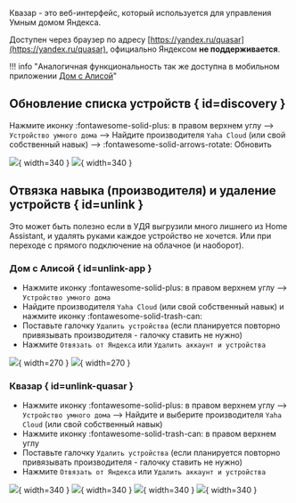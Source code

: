 Квазар - это веб-интерфейс, который используется для управления Умным домом Яндекса. 

Доступен через браузер по адресу [https://yandex.ru/quasar](https://yandex.ru/quasar), официально Яндексом **не поддерживается**.

!!! info "Аналогичная функциональность так же доступна в мобильном приложении [Дом с Алисой](https://mobile.yandex.ru/apps/smarthome)"

## Обновление списка устройств { id=discovery }

Нажмите иконку :fontawesome-solid-plus: в правом верхнем углу --> `Устройство умного дома` --> 
Найдите производителя `Yaha Cloud` (или свой собственный навык) --> :fontawesome-solid-arrows-rotate: Обновить

![](assets/images/quasar/discovery-1.png){ width=340 }
![](assets/images/quasar/discovery-2.png){ width=340 }

## Отвязка навыка (производителя) и удаление устройств { id=unlink }
Это может быть полезно если в УДЯ выгрузили много лишнего из Home Assistant, и удалять руками каждое устройство не хочется. 
Или при переходе с прямого подключение на облачное (и наоборот).

### Дом с Алисой { id=unlink-app }
* Нажмите иконку :fontawesome-solid-plus: в правом верхнем углу --> `Устройство умного дома`
* Найдите производителя `Yaha Cloud` (или свой собственный навык) и нажмите иконку :fontawesome-solid-trash-can:
* Поставьте галочку `Удалить устройства` (если планируется повторно привязывать производителя - галочку ставить не нужно)
* Нажмите `Отвязать от Яндекса` или `Удалить аккаунт и устройства`
  
![](assets/images/quasar/discovery-3.png){ width=270 }
![](assets/images/quasar/unlink-4.png){ width=270 }

### Квазар { id=unlink-quasar }
* Нажмите иконку :fontawesome-solid-plus: в правом верхнем углу --> `Устройство умного дома` -->
  Найдите и выберите производителя `Yaha Cloud` (или свой собственный навык)
* Нажмите иконку :fontawesome-solid-trash-can: в правом верхнем углу
* Поставьте галочку `Удалить устройства` (если планируется повторно привязывать производителя - галочку ставить не нужно) 
* Нажмите `Отвязать от Яндекса` или `Удалить аккаунт и устройства`

![](assets/images/quasar/discovery-1.png){ width=340 }
![](assets/images/quasar/discovery-2.png){ width=340 }
![](assets/images/quasar/unlink-1.png){ width=340 }
![](assets/images/quasar/unlink-2.png){ width=340 }

